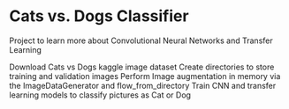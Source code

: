 # Cats vs. Dogs Classifier

Project to learn more about Convolutional Neural Networks and Transfer Learning

Download Cats vs Dogs kaggle image dataset 
Create directories to store training and validation images
Perform Image augmentation in memory via the ImageDataGenerator and flow_from_directory
Train CNN and transfer learning models to classify pictures as Cat or Dog
